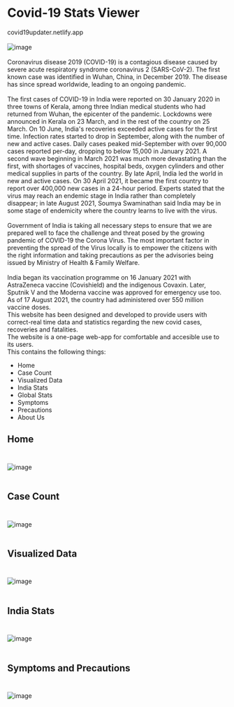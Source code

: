 # Covid-19 Stats Viewer
covid19updater.netlify.app </br></br>
![image](https://user-images.githubusercontent.com/52123628/133957505-4c02c71f-0c7a-47b2-bb53-1f1b599e5557.png) </br></br>
Coronavirus disease 2019 (COVID-19) is a contagious disease caused by severe acute respiratory syndrome coronavirus 2 (SARS-CoV-2). The first known case was identified in Wuhan, China, in December 2019. The disease has since spread worldwide, leading to an ongoing pandemic.
<br><br>The first cases of COVID-19 in India were reported on 30 January 2020 in three towns of Kerala, among three Indian medical students who had returned from Wuhan, the epicenter of the pandemic. Lockdowns were announced in Kerala on 23 March, and in the rest of the country on 25 March. On 10 June, India's recoveries exceeded active cases for the first time. Infection rates started to drop in September, along with the number of new and active cases. Daily cases peaked mid-September with over 90,000 cases reported per-day, dropping to below 15,000 in January 2021. A second wave beginning in March 2021 was much more devastating than the first, with shortages of vaccines, hospital beds, oxygen cylinders and other medical supplies in parts of the country. By late April, India led the world in new and active cases. On 30 April 2021, it became the first country to report over 400,000 new cases in a 24-hour period. Experts stated that the virus may reach an endemic stage in India rather than completely disappear; in late August 2021, Soumya Swaminathan said India may be in some stage of endemicity where the country learns to live with the virus.<br><br>
Government of India is taking all necessary steps to ensure that we are prepared well to face the challenge and threat posed by the growing pandemic of COVID-19 the Corona Virus. The most important factor in preventing the spread of the Virus locally is to empower the citizens with the right information and taking precautions as per the advisories being issued by Ministry of Health & Family Welfare.<br><br>
India began its vaccination programme on 16 January 2021 with AstraZeneca vaccine (Covishield) and the indigenous Covaxin. Later, Sputnik V and the Moderna vaccine was approved for emergency use too. As of 17 August 2021, the country had administered over 550 million vaccine doses.
<br>This website has been designed and developed to provide users with correct-real time data and statistics regarding the new covid cases, recoveries and fatalities.
<br>The website is a one-page web-app for comfortable and accesible use to its users. 
<br> This contains the following things:
<ul>
  <li>Home</li>
  <li>Case Count</li>
  <li>Visualized Data</li>
  <li>India Stats</li>
  <li>Global Stats</li>
  <li>Symptoms</li>
  <li>Precautions</li>
  <li>About Us</li>
</ul>

## Home <br><br>
![image](https://user-images.githubusercontent.com/52123628/133958770-6c7a1b9b-2ed0-48b2-9724-54237f191c4b.png)<br><br>

## Case Count<br><br>
![image](https://user-images.githubusercontent.com/52123628/133959288-ce80265d-e18f-4dcf-be7f-5936b0211fb0.png)<br><br>

## Visualized Data<br><br>
![image](https://user-images.githubusercontent.com/52123628/133959317-634e7949-71fa-419a-b0fa-3a840c040b7e.png)<br><br>

## India Stats<br><br>
![image](https://user-images.githubusercontent.com/52123628/133970760-67c8bf13-4103-48b7-a9d5-a9ec1b5aab9b.png)<br><br>

## Symptoms and Precautions<br><br>
![image](https://user-images.githubusercontent.com/52123628/133971091-58ed8a43-99b8-4e02-b209-d2cd0ef49dc7.png) 
